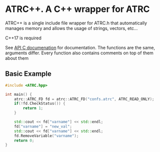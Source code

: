 # ATRC++. A C++ wrapper for ATRC

ATRC++ is a single include file wrapper for ATRC.h that automatically manages memory and allows the usage of strings, vectors, etc...

C++17 is required

See [API C documenation](https://github.com/Antonako1/ATRC/blob/main/docs/c_api.md) for documentation. The functions are the same, arguments differ. Every function also contains comments on top of them about them

## Basic Example

```cpp
#include <ATRC.hpp>

int main() {
    atrc::ATRC_FD fd = atrc::ATRC_FD("confs.atrc", ATRC_READ_ONLY);
    if(!fd.CheckStatus()) {
        return 1;
    }

    std::cout << fd["varname"] << std::endl;
    fd["varname"] = "new_val";
    std::cout << fd["varname"] << std::endl;
    fd.RemoveVariable("varname");
    return 0;
}

```